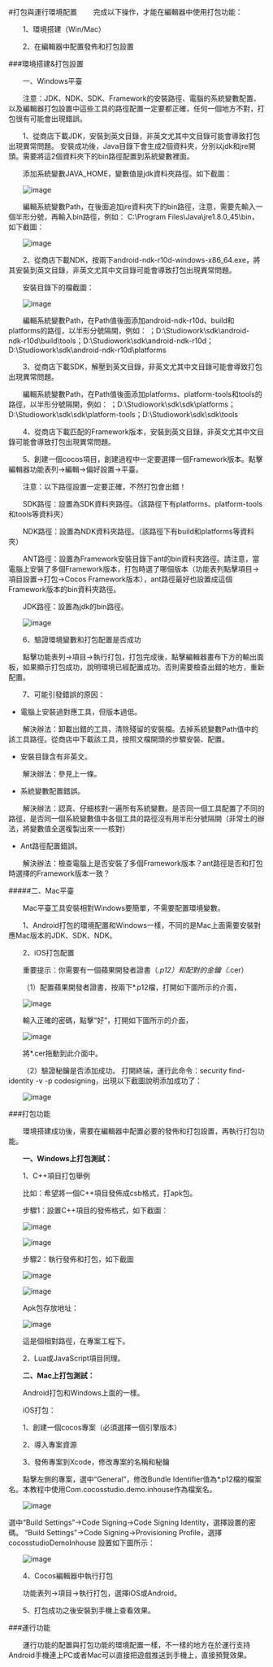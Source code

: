 #打包與運行環境配置
&emsp;&emsp;完成以下操作，才能在編輯器中使用打包功能：

&emsp;&emsp;1、環境搭建（Win/Mac）

&emsp;&emsp;2、在編輯器中配置發佈和打包設置

###環境搭建&打包設置

&emsp;&emsp;一、Windows平臺

&emsp;&emsp;注意：JDK、NDK、SDK、Framework的安裝路徑、電腦的系統變數配置、以及編輯器打包設置中這些工具的路徑配置一定要都正確，任何一個地方不對，打包很有可能會出現錯誤。

&emsp;&emsp;1、從商店下載JDK，安裝到英文目錄，非英文尤其中文目錄可能會導致打包出現異常問題。
安裝成功後，Java目錄下會生成2個資料夾，分別以jdk和jre開頭。需要將這2個資料夾下的bin路徑配置到系統變數裡面。

&emsp;&emsp;添加系統變數JAVA_HOME，變數值是jdk資料夾路徑。如下截圖：

&emsp;&emsp;![image](res/image0001.png)
 
&emsp;&emsp;編輯系統變數Path，在後面追加jre資料夾下的bin路徑，注意，需要先輸入一個半形分號，再輸入bin路徑，例如： C:\Program Files\Java\jre1.8.0_45\bin，如下截圖：

&emsp;&emsp;![image](res/image0002.png)

&emsp;&emsp;2、從商店下載NDK，按兩下android-ndk-r10d-windows-x86_64.exe，將其安裝到英文目錄，非英文尤其中文目錄可能會導致打包出現異常問題。

&emsp;&emsp;安裝目錄下的檔截圖：

&emsp;&emsp;![image](res/image0003.png)

&emsp;&emsp;編輯系統變數Path，在Path值後面添加android-ndk-r10d、build和platforms的路徑，以半形分號隔開，例如：
；D:\Studiowork\sdk\android-ndk-r10d\build\tools；D:\Studiowork\sdk\android-ndk-r10d；D:\Studiowork\sdk\android-ndk-r10d\platforms

&emsp;&emsp;3、從商店下載SDK，解壓到英文目錄，非英文尤其中文目錄可能會導致打包出現異常問題。

&emsp;&emsp;編輯系統變數Path，在Path值後面添加platforms、platform-tools和tools的路徑，以半形分號隔開，例如：
；D:\Studiowork\sdk\sdk\platforms；D:\Studiowork\sdk\sdk\platform-tools；D:\Studiowork\sdk\sdk\tools

&emsp;&emsp;4、從商店下載匹配的Framework版本，安裝到英文目錄，非英文尤其中文目錄可能會導致打包出現異常問題。

&emsp;&emsp;5、創建一個cocos項目，創建過程中一定要選擇一個Framework版本。點擊編輯器功能表列->編輯->偏好設置->平臺。

&emsp;&emsp;注意：以下路徑設置一定要正確，不然打包會出錯！

&emsp;&emsp;SDK路徑：設置為SDK資料夾路徑。（該路徑下有platforms、platform-tools和tools等資料夾）

&emsp;&emsp;NDK路徑：設置為NDK資料夾路徑。（該路徑下有build和platforms等資料夾）

&emsp;&emsp;ANT路徑：設置為Framework安裝目錄下ant的bin資料夾路徑。請注意，當電腦上安裝了多個Framework版本，打包時選了哪個版本（功能表列點擊項目->項目設置->打包->Cocos Framework版本），ant路徑最好也設置成這個Framework版本的bin資料夾路徑。

&emsp;&emsp;JDK路徑：設置為jdk的bin路徑。

&emsp;&emsp;![image](res/image0004.png)
 
&emsp;&emsp;6、驗證環境變數和打包配置是否成功

&emsp;&emsp;點擊功能表列->項目->執行打包，打包完成後，點擊編輯器畫布下方的輸出面板，如果顯示打包成功，說明環境已經配置成功。否則需要檢查出錯的地方，重新配置。

&emsp;&emsp;7、可能引發錯誤的原因： 

- 電腦上安裝過對應工具，但版本過低。

&emsp;&emsp;解決辦法：卸載出錯的工具，清除殘留的安裝檔。去掉系統變數Path值中的該工具路徑。從商店中下載該工具，按照文檔開頭的步驟安裝、配置。

- 安裝目錄含有非英文。

&emsp;&emsp;解決辦法：參見上一條。

- 系統變數配置錯誤。

&emsp;&emsp;解決辦法：認真、仔細核對一遍所有系統變數。是否同一個工具配置了不同的路徑，是否同一個系統變數值中各個工具的路徑沒有用半形分號隔開（非常土的辦法，將變數值全選複製出來一一核對）

- Ant路徑配置錯誤。

&emsp;&emsp;解決辦法：檢查電腦上是否安裝了多個Framework版本？ant路徑是否和打包時選擇的Framework版本一致？ 

#####二、Mac平臺

&emsp;&emsp;Mac平臺工具安裝相對Windows要簡單，不需要配置環境變數。

&emsp;&emsp;1、Android打包的環境配置和Windows一樣，不同的是Mac上面需要安裝對應Mac版本的JDK、SDK、NDK。

&emsp;&emsp;2、iOS打包配置

&emsp;&emsp;重要提示：你需要有一個蘋果開發者證書（*.p12）和配對的金鑰（*.cer）

&emsp;&emsp;（1）配置蘋果開發者證書，按兩下*.p12檔，打開如下圖所示的介面，

&emsp;&emsp;![image](res/image0005.png)

&emsp;&emsp;輸入正確的密碼，點擊“好”，打開如下圖所示的介面，

&emsp;&emsp;![image](res/image0006.png)

&emsp;&emsp;將*.cer拖動到此介面中。

&emsp;&emsp;（2）驗證秘鑰是否添加成功。
打開終端，運行此命令：security find-identity -v -p codesigning，出現以下截圖說明添加成功了：

&emsp;&emsp;![image](res/image0007.png)

###打包功能

&emsp;&emsp;環境搭建成功後，需要在編輯器中配置必要的發佈和打包設置，再執行打包功能。

&emsp;&emsp;**一、Windows上打包測試：**

&emsp;&emsp;1、C++項目打包舉例

&emsp;&emsp;比如：希望將一個C++項目發佈成csb格式，打apk包。

&emsp;&emsp;步驟1：設置C++項目的發佈格式，如下截圖：
 
&emsp;&emsp;![image](res/image0008.png)

&emsp;&emsp;![image](res/image0009.png) 

&emsp;&emsp;步驟2：執行發佈和打包，如下截圖
 
&emsp;&emsp;![image](res/image0010.png) 

&emsp;&emsp;![image](res/image0011.png)  

&emsp;&emsp;Apk包存放地址：

&emsp;&emsp;![image](res/image0012.png)  

&emsp;&emsp;這是個相對路徑，在專案工程下。

&emsp;&emsp;2、Lua或JavaScript項目同理。

&emsp;&emsp;**二、Mac上打包測試：**

&emsp;&emsp;Android打包和Windows上面的一樣。

&emsp;&emsp;iOS打包：

&emsp;&emsp;1、創建一個cocos專案（必須選擇一個引擎版本）

&emsp;&emsp;2、導入專案資源

&emsp;&emsp;3、發佈專案到Xcode，修改專案的名稱和秘鑰

&emsp;&emsp;點擊左側的專案，選中“General”，修改Bundle Identifier值為*.p12檔的檔案名。本教程中使用Com.cocosstudio.demo.inhouse作為檔案名。

&emsp;&emsp;![image](res/image0013.png) 

選中“Build Settings”->Code Signing->Code Signing Identity，選擇設置的密碼。
“Build Settings”->Code Signing->Provisioning Profile，選擇cocosstudioDemoInhouse
設置如下圖所示：

&emsp;&emsp;![image](res/image0014.png) 

&emsp;&emsp;4、Cocos編輯器中執行打包

&emsp;&emsp;功能表列->項目->執行打包，選擇iOS或Android。

&emsp;&emsp;5、打包成功之後安裝到手機上查看效果。


###運行功能

&emsp;&emsp;運行功能的配置與打包功能的環境配置一樣，不一樣的地方在於運行支持Android手機連上PC或者Mac可以直接把遊戲推送到手機上，直接預覽效果。
